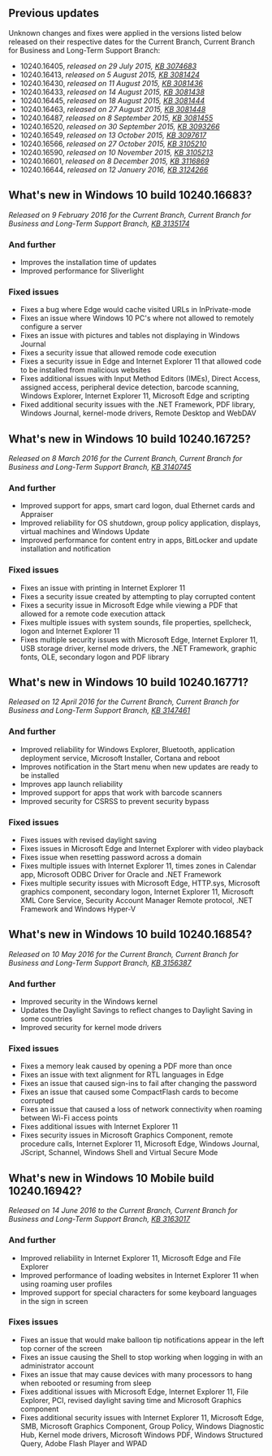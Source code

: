 ## Previous updates
Unknown changes and fixes were applied in the versions listed below released on their respective dates for the Current Branch, Current Branch for Business and Long-Term Support Branch:

- 10240.16405, _released on 29 July 2015, [KB 3074683](https://support.microsoft.com/?kbid=3074683)_
- 10240.16413, _released on 5 August 2015, [KB 3081424](https://support.microsoft.com/?kbid=3081424)_
- 10240.16430, _released on 11 August 2015, [KB 3081436](https://support.microsoft.com/?kbid=3081436)_
- 10240.16433, _released on 14 August 2015, [KB 3081438](https://support.microsoft.com/?kbid=3081438)_
- 10240.16445, _released on 18 August 2015, [KB 3081444](https://support.microsoft.com/?kbid=3081444)_
- 10240.16463, _released on 27 August 2015, [KB 3081448](https://support.microsoft.com/?kbid=3081448)_
- 10240.16487, _released on 8 September 2015, [KB 3081455](https://support.microsoft.com/?kbid=3081455)_
- 10240.16520, _released on 30 September 2015, [KB 3093266](https://support.microsoft.com/?kbid=3093266)_
- 10240.16549, _released on 13 October 2015, [KB 3097617](https://support.microsoft.com/?kbid=3097617)_
- 10240.16566, _released on 27 October 2015, [KB 3105210](https://support.microsoft.com/?kbid=3105210)_
- 10240.16590, _released on 10 November 2015, [KB 3105213](https://support.microsoft.com/?kbid=3105213)_
- 10240.16601, _released on 8 December 2015, [KB 3116869](https://support.microsoft.com/?kbid=3116869)_
- 10240.16644, _released on 12 Januery 2016, [KB 3124266](https://support.microsoft.com/?kbid=3124266)_

## What's new in Windows 10 build 10240.16683?
_Released on 9 February 2016 for the Current Branch, Current Branch for Business and Long-Term Support Branch, [KB 3135174](https://support.microsoft.com/?kbid=3135174)_

### And further
- Improves the installation time of updates
- Improved performance for Sliverlight

### Fixed issues
- Fixes a bug where Edge would cache visited URLs in InPrivate-mode
- Fixes an issue where Windows 10 PC's where not allowed to remotely configure a server
- Fixes an issue with pictures and tables not displaying in Windows Journal
- Fixes a security issue that allowed remode code execution
- Fixes a security issue in Edge and Internet Explorer 11 that allowed code to be installed from malicious websites
- Fixes additional issues with Input Method Editors (IMEs), Direct Access, assigned access, peripheral device detection, barcode scanning, Windows Explorer, Internet Explorer 11, Microsoft Edge and scripting
- Fixed additional security issues with the .NET Framework, PDF library, Windows Journal, kernel-mode drivers, Remote Desktop and WebDAV

## What's new in Windows 10 build 10240.16725?
_Released on 8 March 2016 for the Current Branch, Current Branch for Business and Long-Term Support Branch, [KB 3140745](https://support.microsoft.com/?kbid=3140745)_

### And further
- Improved support for apps, smart card logon, dual Ethernet cards and Appraiser
- Improved reliability for OS shutdown, group policy application, displays, virtual machines and Windows Update
- Improved performance for content entry in apps, BitLocker and update installation and notification

### Fixed issues
- Fixes an issue with printing in Internet Explorer 11
- Fixes a security issue created by attempting to play corrupted content
- Fixes a security issue in Microsoft Edge while viewing a PDF that allowed for a remote code execution attack
- Fixes multiple issues with system sounds, file properties, spellcheck, logon and Internet Explorer 11
- Fixes multiple security issues with Microsoft Edge, Internet Explorer 11, USB storage driver, kernel mode drivers, the .NET Framework, graphic fonts, OLE, secondary logon and PDF library

## What's new in Windows 10 build 10240.16771?
_Released on 12 April 2016 for the Current Branch, Current Branch for Business and Long-Term Support Branch, [KB 3147461](https://support.microsoft.com/?kbid=3147461)_

### And further
- Improved reliability for Windows Explorer, Bluetooth, application deployment service, Microsoft Installer, Cortana and reboot
- Improves notification in the Start menu when new updates are ready to be installed
- Improves app launch reliability
- Improved support for apps that work with barcode scanners
- Improved security for CSRSS to prevent security bypass

### Fixed issues
- Fixes issues with revised daylight saving
- Fixes issues in Microsoft Edge and Internet Explorer with video playback
- Fixes issue when resetting password across a domain
- Fixes multiple issues with Internet Explorer 11, times zones in Calendar app, Microsoft ODBC Driver for Oracle and .NET Framework
- Fixes multiple security issues with Microsoft Edge, HTTP.sys, Microsoft graphics component, secondary logon, Internet Explorer 11, Microsoft XML Core Service, Security Account Manager Remote protocol, .NET Framework and Windows Hyper-V

## What's new in Windows 10 build 10240.16854?
_Released on 10 May 2016 for the Current Branch, Current Branch for Business and Long-Term Support Branch, [KB 3156387](https://support.microsoft.com/?kbid=3156387)_

### And further
- Improved security in the Windows kernel
- Updates the Daylight Savings to reflect changes to Daylight Saving in some countries
- Improved security for kernel mode drivers

### Fixed issues
- Fixes a memory leak caused by opening a PDF more than once
- Fixes an issue with text alignment for RTL languages in Edge
- Fixes an issue that caused sign-ins to fail after changing the password
- Fixes an issue that caused some CompactFlash cards to become corrupted
- Fixes an issue that caused a loss of network connectivity when roaming between Wi-Fi access points
- Fixes additional issues with Internet Explorer 11
- Fixes security issues in Microsoft Graphics Component, remote procedure calls, Internet Explorer 11, Microsoft Edge, Windows Journal, JScript, Schannel, Windows Shell and Virtual Secure Mode

## What's new in Windows 10 Mobile build 10240.16942?
_Released on 14 June 2016 to the Current Branch, Current Branch for Business and Long-Term Support Branch, [KB 3163017](https://support.microsoft.com/?kbid=3163017)_

### And further
- Improved reliability in Internet Explorer 11, Microsoft Edge and File Explorer
- Improved performance of loading websites in Internet Explorer 11 when using roaming user profiles
- Improved support for special characters for some keyboard languages in the sign in screen

### Fixes issues
- Fixes an issue that would make balloon tip notifications appear in the left top corner of the screen
- Fixes an issue causing the Shell to stop working when logging in with an administrator account
- Fixes an issue that may cause devices with many processors to hang when rebooted or resuming from sleep
- Fixes additional issues with Microsoft Edge, Internet Explorer 11, File Explorer, PCI, revised daylight saving time and Microsoft Graphics component
- Fixes additional security issues with Internet Explorer 11, Microsoft Edge, SMB, Microsoft Graphics Component, Group Policy, Windows Diagnostic Hub, Kernel mode drivers, Microsoft Windows PDF, Windows Structured Query, Adobe Flash Player and WPAD